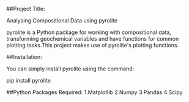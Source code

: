 ##Project Title:

 Analysing Compositional Data using pyrolite

pyrolite is a Python package for working with compositional data, transforming geochemical variables and have functions for common plotting tasks.This project makes use of pyrolite's plotting functions.

##Installation:

You can simply install pyrolite using the command:

 pip install pyrolite


##Python Packages Required:
1.Matplotlib
2.Numpy
3.Pandas
4.Scipy

